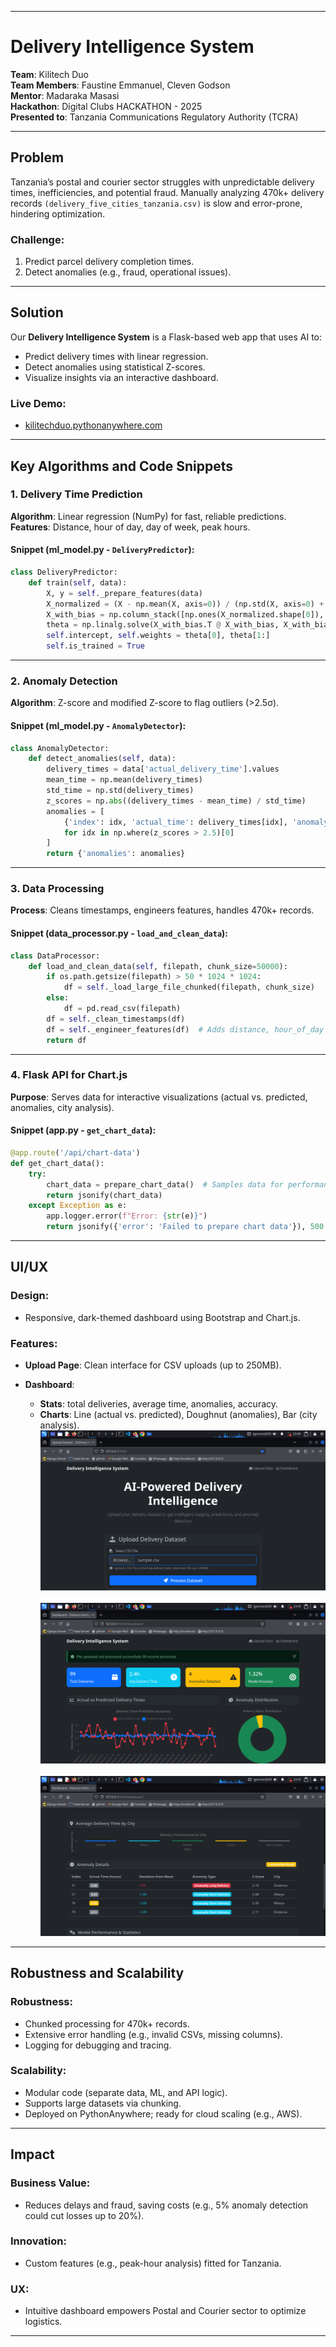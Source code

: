
---

# Delivery Intelligence System

**Team**: Kilitech Duo  
**Team Members**: Faustine Emmanuel, Cleven Godson  
**Mentor**: Madaraka Masasi  
**Hackathon**: Digital Clubs HACKATHON - 2025  
**Presented to**: Tanzania Communications Regulatory Authority (TCRA)

---

## Problem

Tanzania’s postal and courier sector struggles with unpredictable delivery times, inefficiencies, and potential fraud. Manually analyzing 470k+ delivery records ```(delivery_five_cities_tanzania.csv)``` is slow and error-prone, hindering optimization.

### Challenge:
1. Predict parcel delivery completion times.
2. Detect anomalies (e.g., fraud, operational issues).

---

## Solution

Our **Delivery Intelligence System** is a Flask-based web app that uses AI to:
- Predict delivery times with linear regression.
- Detect anomalies using statistical Z-scores.
- Visualize insights via an interactive dashboard.

### Live Demo:
- [kilitechduo.pythonanywhere.com](http://kilitechduo.pythonanywhere.com)

---

## Key Algorithms and Code Snippets

### 1. Delivery Time Prediction

**Algorithm**: Linear regression (NumPy) for fast, reliable predictions.  
**Features**: Distance, hour of day, day of week, peak hours.

#### Snippet (ml_model.py - `DeliveryPredictor`):
```python
class DeliveryPredictor:
    def train(self, data):
        X, y = self._prepare_features(data)
        X_normalized = (X - np.mean(X, axis=0)) / (np.std(X, axis=0) + 1e-8)
        X_with_bias = np.column_stack([np.ones(X_normalized.shape[0]), X_normalized])
        theta = np.linalg.solve(X_with_bias.T @ X_with_bias, X_with_bias.T @ y)
        self.intercept, self.weights = theta[0], theta[1:]
        self.is_trained = True
````

---

### 2. Anomaly Detection

**Algorithm**: Z-score and modified Z-score to flag outliers (>2.5σ).

#### Snippet (ml\_model.py - `AnomalyDetector`):

```python
class AnomalyDetector:
    def detect_anomalies(self, data):
        delivery_times = data['actual_delivery_time'].values
        mean_time = np.mean(delivery_times)
        std_time = np.std(delivery_times)
        z_scores = np.abs((delivery_times - mean_time) / std_time)
        anomalies = [
            {'index': idx, 'actual_time': delivery_times[idx], 'anomaly_type': 'Long' if delivery_times[idx] > mean_time + 2.5 * std_time else 'Short'}
            for idx in np.where(z_scores > 2.5)[0]
        ]
        return {'anomalies': anomalies}
```

---

### 3. Data Processing

**Process**: Cleans timestamps, engineers features, handles 470k+ records.

#### Snippet (data\_processor.py - `load_and_clean_data`):

```python
class DataProcessor:
    def load_and_clean_data(self, filepath, chunk_size=50000):
        if os.path.getsize(filepath) > 50 * 1024 * 1024:
            df = self._load_large_file_chunked(filepath, chunk_size)
        else:
            df = pd.read_csv(filepath)
        df = self._clean_timestamps(df)
        df = self._engineer_features(df)  # Adds distance, hour_of_day
        return df
```

---

### 4. Flask API for Chart.js

**Purpose**: Serves data for interactive visualizations (actual vs. predicted, anomalies, city analysis).

#### Snippet (app.py - `get_chart_data`):

```python
@app.route('/api/chart-data')
def get_chart_data():
    try:
        chart_data = prepare_chart_data()  # Samples data for performance
        return jsonify(chart_data)
    except Exception as e:
        app.logger.error(f"Error: {str(e)}")
        return jsonify({'error': 'Failed to prepare chart data'}), 500
```

---

## UI/UX

### Design:

* Responsive, dark-themed dashboard using Bootstrap and Chart.js.

### Features:

* **Upload Page**: Clean interface for CSV uploads (up to 250MB).
* **Dashboard**:

  * **Stats**: total deliveries, average time, anomalies, accuracy.
  * **Charts**: Line (actual vs. predicted), Doughnut (anomalies), Bar (city analysis).
  ![Home Dashboard - Upload Page](./src/static/images/upload-page.png) <br> <br>
  ![System Dashboard](./src/static/images/dashboard.png) <br> <br>
  ![System Dashboard](./src/static/images/dashboard-2.png)

---

## Robustness and Scalability

### Robustness:

* Chunked processing for 470k+ records.
* Extensive error handling (e.g., invalid CSVs, missing columns).
* Logging for debugging and tracing.

### Scalability:

* Modular code (separate data, ML, and API logic).
* Supports large datasets via chunking.
* Deployed on PythonAnywhere; ready for cloud scaling (e.g., AWS).

---

## Impact 

### Business Value:

* Reduces delays and fraud, saving costs (e.g., 5% anomaly detection could cut losses up to 20%).

### Innovation:

* Custom features (e.g., peak-hour analysis) fitted for Tanzania.

### UX:

* Intuitive dashboard empowers Postal and Courier sector to optimize logistics.

---
